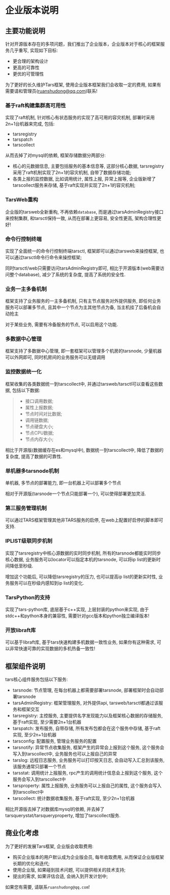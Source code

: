 
# 企业版本说明

## 主要功能说明

针对开源版本存在的多项问题，我们推出了企业版本，企业版本对于核心的框架服务几乎重写, 实现如下目标:

- 更合理的架构设计
- 更高的可靠性
- 更优的可管理性

为了更好的长久维护Tars框架, 使用企业版本框架我们会收取一定的费用, 如果有需要请和管理员(ruanshudong@qq.com)联系!

### 基于raft构建集群高可用性

实现了raft机制, 针对核心有状态服务的实现了高可用的容灾机制, 部署时采用2n+1台机器来完成, 包括:
- tarsregistry
- tarspatch
- tarscollect

从而去掉了对mysql的依赖, 框架存储数据分两部分:
- 核心的元数据信息, 主要包括服务的基本信息等, 这部分核心数据, tarsregistry采用了raft机制实现了2n+1的容灾机制, 自带了数据存储功能;
- 各类上报的监控数据, 比如调用统计, 属性上报, 异常上报等, 企业版新增了tarscollect服务来存储, 基于raft实现并实现了2n+1的容灾机制;

### TarsWeb重构

企业版的tarsweb全新重构, 不再依赖`database`, 而是通过tarsAdminRegistry接口来控制集群, 和tarsctl保持一致, 从而在部署上更容易, 安全性更高, 架构合理性更好!

### 命令行控制终端

实现了全面统一的命令行控制终端tarsctl, 框架即可以通过tarsweb来操控框架, 也可以通过tarsctl命令行命令来操控框架;

同时tarsctl/web只需要访问tarsAdminRegistry即可, 相比于开源版本(web需要访问整个database), 减少了系统的复杂度, 提高了系统的安全性.

### 业务一主多备机制

框架支持了业务服务的一主多备机制, 只有主节点服务对外提供服务, 即任何业务服务可以部署多节点, 且其中一个节点为主其他节点为备, 当主机挂了后备机会自动抢主

对于某些业务, 需要有冷备服务的节点, 可以启用这个功能.

### 多数据中心管理

框架支持了多数据中心管理, 即一套框架可以管理多个机房的tarsnode, 少量机器可以外网即可, 同时机房间的业务服务可以无缝调用

### 监控数据统一化

框架收集的各类数据统一到tarscollect中, 并通过tarsweb/tarsctl可以查看这些数据, 包括以下数据:
>- 接口调用数据;
>- 属性上报数据;
>- 节点时间对比数据;
>- 调用链数据;
>- 节点硬盘大小;
>- 节点CPU数据;
>- 节点内存大小;

相比于开源版(数据缓存在es和mysql中), 数据统一到tarscollect中, 降低了数据的复杂度, 提高了数据的可靠性.

### 单机器多tarsnode机制

单机器, 多节点的部署能力, 即一台机器上可以部署多个节点

相对于开源版(tarsnode一个节点只能部署一个), 可以使得部署更加灵活.

### 第三服务管理机制

可以通过TARS框架管理其他非TARS服务的启停, 在web上配置好启停的脚本即可支持.

### IPLIST级联同步机制

实现了tarsregistry中核心源数据的实时同步机制, 所有的tarsnode都能实时同步核心数据, 业务服务可以locator可以指定本机的tarsnode, 可以将ip list的更新时间降低至秒级.

增加这个功能后, 可以降低tarsregistry的压力, 也可以提高ip list的更新实时性, 业务服务可以在秒级内感知到ip list的变化.

### TarsPython的支持

实现了tars-python库, 底层基于c++实现, 上层封装的python来实现, 由于stdc++和python本身的兼容性, 需要针对gcc版本和python独立编译版本!

### 开放libraft库

可以基于libraft库, 基于tars快速构建多机数据一致性业务, 如果你有这种需求, 可以非常快速可靠的实现数据的多机热备一致性!

## 框架组件说明

tars核心组件服务包括以下服务:
- tarsnode: 节点管理, 在每台机器上都需要部署tarsnode, 部署框架时会自动部署tarsnode
- tarsAdminRegistry: 框架管理服务, 对外提供api, tarsweb/tarsctl都通过该服务和框架交互
- tarsregistry: 主控服务, 主要提供名字发现能力以及框架核心数据的存储服务, 基于raft实现, 至少需要2n+1台机器
- tarspatch: 发布服务, 自带存储, 所有发布包都会在这个服务中存储, 基于raft实现, 至少2n+1台机器
- tarsconfig: 配置服务, 管理业务服务的配置
- tarsnotify: 异常节点收集服务, 框架产生的异常会上报到这个服务, 这个服务会写入到tarscollect中, 业务服务也可以上报自己的异常
- tarslog: 远程日志服务, 业务服务可以打印按天日志, 会自动写入汇总到该服务, 该服务通常只部署一个节点
- tarsstat: 调用统计上报服务, rpc产生的调用统计信息会上报到这个服务, 这个服务会写入到tarscollect中
- tarsproperty: 属性上报服务, 业务服务可以上报自己的属性, 这个服务会写入到tarscollect中
- tarscollect: 统计数据收集服务, 基于raft实现, 至少2n+1台机器

相比开源版去掉了对数据库mysql的依赖, 并去掉了tarsquerystat/tarsqueryproperty, 增加了tarscollect服务.

## 商业化考虑

为了更好的发展Tars框架, 企业版会收取费用:
- 购买企业版本的用户默认成为企业版会员, 每年收取费用, 从而保证企业版框架长期的优化和迭代;
- 使用企业版, 如果碰到技术问题, 可以提供相关的技术支持;
- 提出的需求, 如果评估合适, 会纳入到开发计划中;

如果您有需要, 请联系`ruanshudong@qq.com`!
